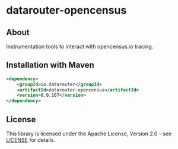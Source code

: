 # datarouter-opencensus

## About
Instrumentation tools to interact with opencensus.io tracing. 

## Installation with Maven

```xml
<dependency>
	<groupId>io.datarouter</groupId>
	<artifactId>datarouter-opencensus</artifactId>
	<version>0.0.107</version>
</dependency>
```

## License

This library is licensed under the Apache License, Version 2.0 - see [LICENSE](../LICENSE) for details.
